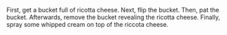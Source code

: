 First, get a bucket full of ricotta cheese.
Next, flip the bucket.
Then, pat the bucket.
Afterwards, remove the bucket revealing the ricotta cheese.
Finally, spray some whipped cream on top of the riccota cheese.